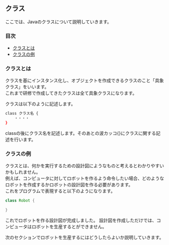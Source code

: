 ## クラス
ここでは、Javaのクラスについて説明していきます。

### 目次
* [クラスとは](#sec1)
* [クラスの例](#sec2)

### <a name="sec1"></a>クラスとは
クラスを基にインスタンス化し、オブジェクトを作成できるクラスのこと「具象クラス」をいいます。  
これまで研修で作成してきたクラスは全て具象クラスになります。

クラスは以下のように記述します。

```sh
class クラス名 {
	・・・・
}
```

classの後にクラス名を記述します。そのあとの波カッコ{}にクラスに関する記述を行います。


### <a name="sec2"></a>クラスの例
クラスとは、何かを実行するための設計図にようなものと考えるとわかりやすいかもしれません。  
例えば、コンピュータに対してロボットを作るよう命令したい場合、どのようなロボットを作成するかロボットの設計図を作る必要があります。  
これをプログラムで表現すると以下のようになります。

```java
class Robot {
	
}
```

これでロボットを作る設計図が完成しました。
設計図を作成しただけでは、コンピュータはロボットを生産するとができません。

次のセクションでロボットを生産するにはどうしたらよいか説明していきます。
